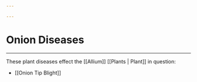 ```yaml
---

---
```

# Onion Diseases
---
These plant diseases effect the [[Allium]] [[Plants | Plant]] in question:

- [[Onion Tip Blight]]